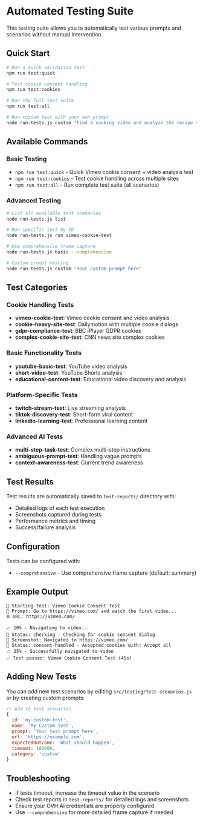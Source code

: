 # Automated Testing Suite

This testing suite allows you to automatically test various prompts and scenarios without manual intervention.

## Quick Start

```bash
# Run a quick validation test
npm run test:quick

# Test cookie consent handling
npm run test:cookies

# Run the full test suite
npm run test:all

# Run custom test with your own prompt
node run-tests.js custom "Find a cooking video and analyze the recipe steps"
```

## Available Commands

### Basic Testing
- `npm run test:quick` - Quick Vimeo cookie consent + video analysis test
- `npm run test:cookies` - Test cookie handling across multiple sites
- `npm run test:all` - Run complete test suite (all scenarios)

### Advanced Testing
```bash
# List all available test scenarios
node run-tests.js list

# Run specific test by ID
node run-tests.js run vimeo-cookie-test

# Use comprehensive frame capture
node run-tests.js basic --comprehensive

# Custom prompt testing
node run-tests.js custom "Your custom prompt here"
```

## Test Categories

### Cookie Handling Tests
- **vimeo-cookie-test**: Vimeo cookie consent and video analysis
- **cookie-heavy-site-test**: Dailymotion with multiple cookie dialogs
- **gdpr-compliance-test**: BBC iPlayer GDPR cookies
- **complex-cookie-site-test**: CNN news site complex cookies

### Basic Functionality Tests
- **youtube-basic-test**: YouTube video analysis
- **short-video-test**: YouTube Shorts analysis
- **educational-content-test**: Educational video discovery and analysis

### Platform-Specific Tests
- **twitch-stream-test**: Live streaming analysis
- **tiktok-discovery-test**: Short-form viral content
- **linkedin-learning-test**: Professional learning content

### Advanced AI Tests
- **multi-step-task-test**: Complex multi-step instructions
- **ambiguous-prompt-test**: Handling vague prompts
- **context-awareness-test**: Current trend awareness

## Test Results

Test results are automatically saved to `test-reports/` directory with:
- Detailed logs of each test execution
- Screenshots captured during tests
- Performance metrics and timing
- Success/failure analysis

## Configuration

Tests can be configured with:
- `--comprehensive` - Use comprehensive frame capture (default: summary)

## Example Output

```
🧪 Starting test: Vimeo Cookie Consent Test
📝 Prompt: Go to https://vimeo.com/ and watch the first video...
🌐 URL: https://vimeo.com/

📈 10% - Navigating to video...
🔄 Status: checking - Checking for cookie consent dialog
📸 Screenshot: Navigated to https://vimeo.com/
🔄 Status: consent-handled - Accepted cookies with: Accept all
📈 25% - Successfully navigated to video
✅ Test passed: Vimeo Cookie Consent Test (45s)
```

## Adding New Tests

You can add new test scenarios by editing `src/testing/test-scenarios.js` or by creating custom prompts:

```javascript
// Add to test scenarios
{
  id: 'my-custom-test',
  name: 'My Custom Test',
  prompt: 'Your test prompt here',
  url: 'https://example.com',
  expectedOutcome: 'What should happen',
  timeout: 180000,
  category: 'custom'
}
```

## Troubleshooting

- If tests timeout, increase the timeout value in the scenario
- Check test reports in `test-reports/` for detailed logs and screenshots
- Ensure your OVH AI credentials are properly configured
- Use `--comprehensive` for more detailed frame capture if needed
